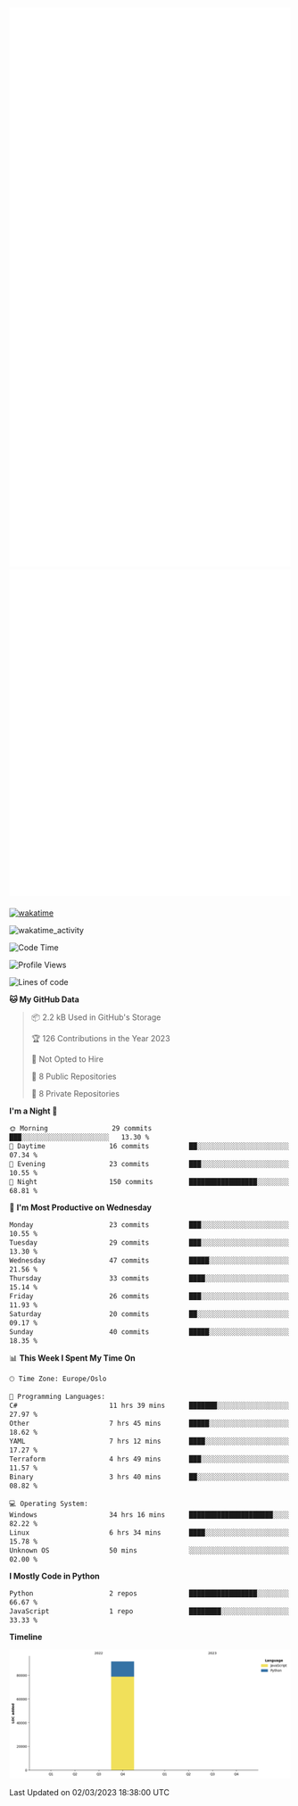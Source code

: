![Metrics](/metrics.svg)![Additional metrics](metrics.additional.svg)
----------------------------------------------------------------------------------------------------------------------------------------------------

[![wakatime](https://wakatime.com/badge/user/139c3dc8-b99d-475a-b6b4-e7663d03add8.svg)](https://wakatime.com/@139c3dc8-b99d-475a-b6b4-e7663d03add8)

![wakatime_activity](https://wakatime.com/share/@merca/d0fb6363-0f77-40ae-9525-9b9347ed2e36.svg)

<!--START_SECTION:waka-->
![Code Time](http://img.shields.io/badge/Code%20Time-6%2C411%20hrs%2033%20mins-blue)

![Profile Views](http://img.shields.io/badge/Profile%20Views-5-blue)

![Lines of code](https://img.shields.io/badge/From%20Hello%20World%20I%27ve%20Written-83.9%20thousand%20lines%20of%20code-blue)

**🐱 My GitHub Data** 

> 📦 2.2 kB Used in GitHub's Storage 
 > 
> 🏆 126 Contributions in the Year 2023
 > 
> 🚫 Not Opted to Hire
 > 
> 📜 8 Public Repositories 
 > 
> 🔑 8 Private Repositories 
 > 
**I'm a Night 🦉** 

```text
🌞 Morning                29 commits          ███░░░░░░░░░░░░░░░░░░░░░░   13.30 % 
🌆 Daytime                16 commits          ██░░░░░░░░░░░░░░░░░░░░░░░   07.34 % 
🌃 Evening                23 commits          ███░░░░░░░░░░░░░░░░░░░░░░   10.55 % 
🌙 Night                  150 commits         █████████████████░░░░░░░░   68.81 % 
```
📅 **I'm Most Productive on Wednesday** 

```text
Monday                   23 commits          ███░░░░░░░░░░░░░░░░░░░░░░   10.55 % 
Tuesday                  29 commits          ███░░░░░░░░░░░░░░░░░░░░░░   13.30 % 
Wednesday                47 commits          █████░░░░░░░░░░░░░░░░░░░░   21.56 % 
Thursday                 33 commits          ████░░░░░░░░░░░░░░░░░░░░░   15.14 % 
Friday                   26 commits          ███░░░░░░░░░░░░░░░░░░░░░░   11.93 % 
Saturday                 20 commits          ██░░░░░░░░░░░░░░░░░░░░░░░   09.17 % 
Sunday                   40 commits          █████░░░░░░░░░░░░░░░░░░░░   18.35 % 
```


📊 **This Week I Spent My Time On** 

```text
🕑︎ Time Zone: Europe/Oslo

💬 Programming Languages: 
C#                       11 hrs 39 mins      ███████░░░░░░░░░░░░░░░░░░   27.97 % 
Other                    7 hrs 45 mins       █████░░░░░░░░░░░░░░░░░░░░   18.62 % 
YAML                     7 hrs 12 mins       ████░░░░░░░░░░░░░░░░░░░░░   17.27 % 
Terraform                4 hrs 49 mins       ███░░░░░░░░░░░░░░░░░░░░░░   11.57 % 
Binary                   3 hrs 40 mins       ██░░░░░░░░░░░░░░░░░░░░░░░   08.82 % 

💻 Operating System: 
Windows                  34 hrs 16 mins      █████████████████████░░░░   82.22 % 
Linux                    6 hrs 34 mins       ████░░░░░░░░░░░░░░░░░░░░░   15.78 % 
Unknown OS               50 mins             ░░░░░░░░░░░░░░░░░░░░░░░░░   02.00 % 
```

**I Mostly Code in Python** 

```text
Python                   2 repos             █████████████████░░░░░░░░   66.67 % 
JavaScript               1 repo              ████████░░░░░░░░░░░░░░░░░   33.33 % 
```



**Timeline**

![Lines of Code chart](https://raw.githubusercontent.com/merca/merca/current/assets/bar_graph.png)


 Last Updated on 02/03/2023 18:38:00 UTC
<!--END_SECTION:waka-->

